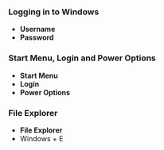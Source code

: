 ### Logging in to Windows

- **Username**
- **Password**

### Start Menu, Login and Power Options

- **Start Menu**
- **Login**
- **Power Options**

### File Explorer

- **File Explorer**
- Windows + E

###